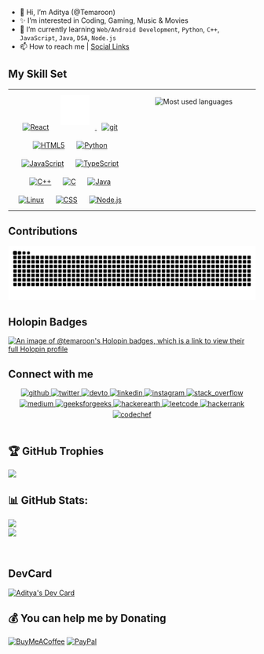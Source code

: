 - 👋 Hi, I’m Aditya (@Temaroon)
- ✨ I’m interested in Coding, Gaming, Music & Movies
- 🌱 I’m currently learning `Web/Android Development`, `Python`, `C++`, `JavaScript`, `Java`, `DSA`, `Node.js`
- 📫 How to reach me | [Social Links](#connect-with-me)

## My Skill Set

<table>
<tr>
<td valign="top" width="33%">
<div align="center">
<a href="https://reactjs.org/" target="_blank"><img style="margin: 10px" src="https://profilinator.rishav.dev/skills-assets/react-original-wordmark.svg" alt="React" height="50" /></a>
<a href="https://nextjs.org/" target="_blank">
<img style="margin: 10px" src="./public/assets/icons/nextjs.svg" alt="Next Js" height="60" />
</a>
<a href="https://github.com/" target="_blank"><img style="margin: 10px" src="https://profilinator.rishav.dev/skills-assets/git-scm-icon.svg" alt="git" height="53" /></a>
<a href="https://en.wikipedia.org/wiki/HTML5" target="_blank"><img style="margin: 10px" src="https://profilinator.rishav.dev/skills-assets/html5-original-wordmark.svg" alt="HTML5" height="53" /></a>
<a href="https://www.python.org/" target="_blank"><img style="margin: 10px" src="https://profilinator.rishav.dev/skills-assets/python-original.svg" alt="Python" height="50" /></a>
<a href="https://www.javascript.com/" target="_blank"><img style="margin: 10px" src="https://profilinator.rishav.dev/skills-assets/javascript-original.svg" alt="JavaScript" height="50" /></a>
<a href="https://www.typescriptlang.org/" target="_blank"><img style="margin: 10px" src="https://profilinator.rishav.dev/skills-assets/typescript-original.svg" alt="TypeScript" height="50" /></a>
<a href="https://www.cplusplus.com/" target="_blank"><img style="margin: 10px" src="https://profilinator.rishav.dev/skills-assets/cplusplus-original.svg" alt="C++" height="50" /></a>
<a href="https://devdocs.io/c/" target="_blank"><img style="margin: 10px" src="https://profilinator.rishav.dev/skills-assets/c-original.svg" alt="C" height="50" /></a>
<a href="https://docs.oracle.com/en/java/" target="_blank"><img style="margin: 10px" src="https://www.vectorlogo.zone/logos/java/java-ar21.svg" alt="Java" height="50" /></a>
<a href="https://www.linux.org/" target="_blank"><img style="margin: 10px" src="https://profilinator.rishav.dev/skills-assets/linux-original.svg" alt="Linux" height="50" /></a>
<a href="https://www.w3schools.com/css/" target="_blank"><img style="margin: 10px" src="https://profilinator.rishav.dev/skills-assets/css3-original-wordmark.svg" alt="CSS" height="50" /></a>
<a href="https://nodejs.org/" target="_blank"><img style="margin: 10px" src="https://profilinator.rishav.dev/skills-assets/nodejs-original-wordmark.svg" alt="Node.js" height="50" /></a>
<!-- <a href="https://www.gnu.org/software/bash/" target="_blank"><img style="margin: 10px" src="https://profilinator.rishav.dev/skills-assets/gnu_bash-icon.svg" alt="Node.js" height="50" /></a> -->
</div>
</td>

<td valign="top" width="33%">

<div align="center">

![Most used languages](https://github-readme-stats.vercel.app/api/top-langs/?username=aditya-2k23&theme=dark&hide_border=true&include_all_commits=true&count_private=true&layout=compact)

</div>

</td>

</tr></table>

## Contributions

<picture>
  <source media="(prefers-color-scheme: dark)" srcset="https://raw.githubusercontent.com/aditya-2k23/aditya-2k23/output/github-snake-dark.svg" />
  <source media="(prefers-color-scheme: light)" srcset="https://raw.githubusercontent.com/aditya-2k23/aditya-2k23/output/github-snake.svg" />
  <img alt="github-snake" src="https://raw.githubusercontent.com/aditya-2k23/aditya-2k23/output/github-snake.svg" />
</picture>

## Holopin Badges

[![An image of @temaroon's Holopin badges, which is a link to view their full Holopin profile](https://holopin.me/temaroon)](https://holopin.io/@temaroon)

## Connect with me

<div align="center">
<a href="https://github.com/aditya-2k23" target="_blank">
<img src=https://img.shields.io/badge/github-%2324292e.svg?&style=for-the-badge&logo=github&logoColor=white alt=github style="margin-bottom: 5px;" />
</a>
<a href="https://twitter.com/Tema_roon" target="_blank">
<img src=https://img.shields.io/badge/twitter-%2300acee.svg?&style=for-the-badge&logo=twitter&logoColor=white alt=twitter style="margin-bottom: 5px;" />
</a>
<a href="https://dev.to/temaroon" target="_blank">
<img src=https://img.shields.io/badge/dev.to-%2308090A.svg?&style=for-the-badge&logo=dev.to&logoColor=white alt=devto style="margin-bottom: 5px;" />
</a>
<a href="https://linkedin.com/in/aditya-2k23" target="_blank">
<img src=https://img.shields.io/badge/linkedin-%231E77B5.svg?&style=for-the-badge&logo=linkedin&logoColor=white alt=linkedin style="margin-bottom: 5px;" />
</a>
<a href="https://instagram.com/aditya.found" target="_blank">
<img src=https://img.shields.io/badge/instagram-%23ee2a7c.svg?&style=for-the-badge&logo=instagram&logoColor=white alt=instagram style="margin-bottom: 5px;" />
</a>
<a href="https://stackoverflow.com/users//22153681/aditya" target="_blank">
<img src=https://img.shields.io/badge/Stack-Overflow-%23F47F24.svg?&style=for-the-badge&logo=stack-overflow&logoColor=white alt=stack_overflow style="margin-bottom: 5px;" />
</a>
<a href="https://medium.com/@aditya-2k23" target="_blank">
<img src=https://img.shields.io/badge/medium-%23000.svg?&style=for-the-badge&logo=medium&logoColor=white alt=medium style="margin-bottom: 5px;" />
</a>
<a href="https://auth.geeksforgeeks.org/user/aditya_2k23" target="_blank">
<img src=https://img.shields.io/badge/geeksforgeeks-%2345A949.svg?&style=for-the-badge&logo=geeksforgeeks&logoColor=white alt=geeksforgeeks style="margin-bottom: 5px;" />
</a>
<a href="https://www.hackerearth.com/@holaaditya123" target="_blank">
<img src=https://img.shields.io/badge/hackerearth-%23323754.svg?&style=for-the-badge&logo=hackerearth&logoColor=white alt=hackerearth style="margin-bottom: 5px;" />
</a>
<a href="https://www.leetcode.com/temaroon" target="_blank">
<img src=https://img.shields.io/badge/leetcode-%23171717.svg?&style=for-the-badge&logo=leetcode&logoColor=white alt=leetcode style="margin-bottom: 5px;" />
</a>
<a href="https://www.hackerrank.com/holaaditya123" target="_blank">
<img src=https://img.shields.io/badge/hackerrank-%23120d20.svg?&style=for-the-badge&logo=hackerrank&logoColor=white alt=hackerrank style="margin-bottom: 5px;" />
</a>
<a href="https://www.codechef.com/users/temaroon" target="_blank">
<img src=https://img.shields.io/badge/codechef-%2355442f.svg?&style=for-the-badge&logo=codechef&logoColor=white alt=codechef style="margin-bottom: 5px;" />
</a>
</div>

<br/>

## 🏆 GitHub Trophies

![](https://github-profile-trophy.vercel.app/?username=aditya-2k23&theme=radical&no-frame=true&no-bg=true&margin-w=4)

## 📊 GitHub Stats:

![](https://github-readme-stats.vercel.app/api?username=aditya-2k23&theme=dark&hide_border=false&include_all_commits=true&count_private=true)<br/>
![](https://github-readme-streak-stats.herokuapp.com/?user=aditya-2k23&theme=dark&hide_border=false)<br/>

<br/>

## DevCard

<a href="https://app.daily.dev/temaroon"><img src="https://api.daily.dev/devcards/v2/doEF1ufnfbnkiVoA2dRew.png?type=wide&r=nsw" width="430" alt="Aditya's Dev Card"/></a>

## 💰 You can help me by Donating

[![BuyMeACoffee](https://img.shields.io/badge/Buy%20Me%20a%20Coffee-ffdd00?style=for-the-badge&logo=buy-me-a-coffee&logoColor=black)](https://buymeacoffee.com/temaroon) [![PayPal](https://img.shields.io/badge/PayPal-00457C?style=for-the-badge&logo=paypal&logoColor=white)](https://paypal.me/aditya2k23)
